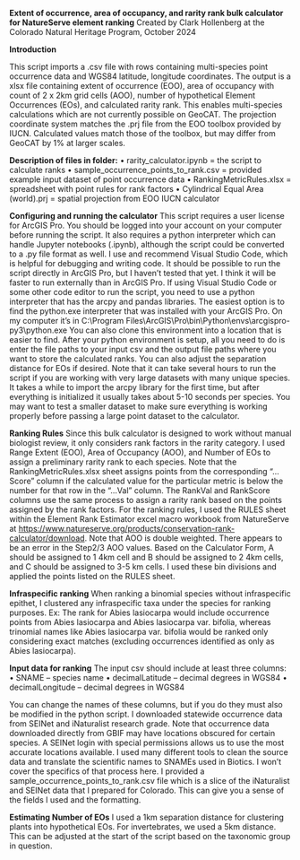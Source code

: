 **Extent of occurrence, area of occupancy, and rarity rank bulk calculator for NatureServe element ranking**
Created by Clark Hollenberg at the Colorado Natural Heritage Program, October 2024

**Introduction**

This script imports a .csv file with rows containing multi-species point occurrence data and WGS84 latitude, longitude coordinates. The output is a xlsx file containing extent of occurrence (EOO), area of occupancy with count of 2 x 2km grid cells (AOO), number of hypothetical Element Occurrences (EOs), and calculated rarity rank. This enables multi-species calculations which are not currently possible on GeoCAT. The projection coordinate system matches the .prj file from the EOO toolbox provided by IUCN. Calculated values match those of the toolbox, but may differ from GeoCAT by 1% at larger scales.

**Description of files in folder:**
•	rarity_calculator.ipynb = the script to calculate ranks
•	sample_occurrence_points_to_rank.csv = provided example input dataset of point occurrence data
•	RankingMetricRules.xlsx = spreadsheet with point rules for rank factors
•	Cylindrical Equal Area (world).prj  = spatial projection from EOO IUCN calculator

**Configuring and running the calculator**
This script requires a user license for ArcGIS Pro. You should be logged into your account on your computer before running the script. It also requires a python interpreter which can handle Jupyter notebooks (.ipynb), although the script could be converted to a .py file format as well. I use and recommend Visual Studio Code, which is helpful for debugging and writing code. It should be possible to run the script directly in ArcGIS Pro, but I haven’t tested that yet. I think it will be faster to run externally than in ArcGIS Pro. If using Visual Studio Code or some other code editor to run the script, you need to use a python interpreter that has the arcpy and pandas libraries. The easiest option is to find the python.exe interpreter that was installed with your ArcGIS Pro. On my computer it’s in C:\Program Files\ArcGIS\Pro\bin\Python\envs\arcgispro-py3\python.exe You can also clone this environment into a location that is easier to find.
After your python environment is setup, all you need to do is enter the file paths to your input csv and the output file paths where you want to store the calculated ranks. You can also adjust the separation distance for EOs if desired. Note that it can take several hours to run the script if you are working with very large datasets with many unique species. It takes a while to import the arcpy library for the first time, but after everything is initialized it usually takes about 5-10 seconds per species. You may want to test a smaller dataset to make sure everything is working properly before passing a large point dataset to the calculator.

**Ranking Rules**
Since this bulk calculator is designed to work without manual biologist review, it only considers rank factors in the rarity category. I used Range Extent (EOO), Area of Occupancy (AOO), and Number of EOs to assign a preliminary rarity rank to each species. Note that the RankingMetricRules.xlsx sheet assigns points from the corresponding “…Score” column if the calculated value for the particular metric is below the number for that row in the “…Val” column. The RankVal and RankScore columns use the same process to assign a rarity rank based on the points assigned by the rank factors. 
For the ranking rules, I used the RULES sheet within the Element Rank Estimator excel macro workbook from NatureServe at https://www.natureserve.org/products/conservation-rank-calculator/download. Note that AOO is double weighted. There appears to be an error in the Step2/3 AOO values. Based on the Calculator Form, A should be assigned to 1 4km cell and B should be assigned to 2 4km cells, and C should be assigned to 3-5 km cells. I used these bin divisions and applied the points listed on the RULES sheet.

**Infraspecific ranking**
When ranking a binomial species without infraspecific epithet, I clustered any infraspecific taxa under the species for ranking purposes. Ex: The rank for Abies lasiocarpa would include occurrence points from Abies lasiocarpa and Abies lasiocarpa var. bifolia, whereas trinomial names like Abies lasiocarpa var. bifolia would be ranked only considering exact matches (excluding occurrences identified as only as Abies lasiocarpa).

**Input data for ranking**
The input csv should include at least three columns:
•	SNAME – species name
•	decimalLatitude – decimal degrees in WGS84
•	decimalLongitude – decimal degrees in WGS84

You can change the names of these columns, but if you do they must also be modified in the python script.
I downloaded statewide occurrence data from SEINet and iNaturalist research grade. Note that occurrence data downloaded directly from GBIF may have locations obscured for certain species. A SEINet login with special permissions allows us to use the most accurate locations available. I used many different tools to clean the source data and translate the scientific names to SNAMEs used in Biotics. I won’t cover the specifics of that process here.
I provided a sample_occurrence_points_to_rank.csv file which is a slice of the iNaturalist and SEINet data that I prepared for Colorado. This can give you a sense of the fields I used and the formatting.

**Estimating Number of EOs**
I used a 1km separation distance for clustering plants into hypothetical EOs. For invertebrates, we used a 5km distance. This can be adjusted at the start of the script based on the taxonomic group in question.


